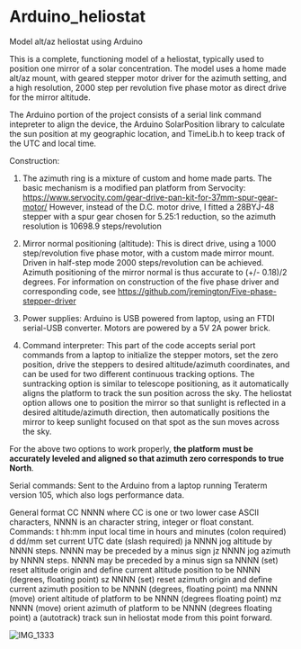 # Arduino_heliostat
Model alt/az heliostat using Arduino

This is a complete, functioning model of a heliostat, typically used to position one mirror of a solar concentration. The model uses a home made alt/az mount, with geared stepper motor driver for the azimuth setting, and a high resolution, 2000 step per revolution five phase motor as direct drive for the mirror altitude.

The Arduino portion of the project consists of a serial link command intepreter to align the device, the Arduino SolarPosition library to calculate the sun position at my geographic location, and TimeLib.h to keep track of the UTC and local time.

Construction:
1. The azimuth ring is a mixture of custom and home made parts. The basic mechanism is a modified pan platform from Servocity: https://www.servocity.com/gear-drive-pan-kit-for-37mm-spur-gear-motor/  However, instead of the D.C. motor drive, I fitted a 28BYJ-48 stepper with a spur gear chosen for 5.25:1 reduction, so the azimuth resolution is 10698.9 steps/revolution

2. Mirror normal positioning (altitude): This is direct drive, using a 1000 step/revolution five phase motor, with a custom made mirror mount. Driven in half-step mode 2000 steps/revolution can be achieved. Azimuth positioning of the mirror normal is thus accurate to (+/- 0.18)/2 degrees. For information on construction of the five phase driver and corresponding code, see https://github.com/jremington/Five-phase-stepper-driver

3. Power supplies: Arduino is USB powered from laptop, using an FTDI serial-USB converter. Motors are powered by a 5V 2A power brick.

4. Command interpreter:
This part of the code accepts serial port commands from a laptop to initialize the stepper motors, set the zero position, drive the steppers to desired altitude/azimuth coordinates, and can be used for two different continuous tracking options. The suntracking option is similar to telescope positioning, as it automatically aligns the platform to track the sun position across the sky. The heliostat option allows one to position the mirror so that sunlight is reflected in a desired altitude/azimuth direction, then automatically positions the mirror to keep sunlight focused on that spot as the sun moves across the sky.

For the above two options to work properly, **the platform must be accurately leveled and aligned so that azimuth zero corresponds to true North**.

Serial commands: Sent to the Arduino from a laptop running Teraterm version 105, which also logs performance data.

General format CC NNNN where CC is one or two lower case ASCII characters, NNNN is an character string, integer or float constant.
Commands:
t hh:mm   input local time in hours and minutes (colon required)
d dd/mm   set current UTC date (slash required)
ja NNNN   jog altitude by NNNN steps. NNNN may be preceded by a minus sign
jz NNNN   jog azimuth  by NNNN steps. NNNN may be preceded by a minus sign
sa NNNN   (set) reset altitude origin and define current altitude position to be NNNN (degrees, floating point)
sz NNNN   (set) reset azimuth origin and define current azimuth position to be NNNN (degrees, floating point)
ma NNNN   (move) orient altitude of platform to be NNNN (degrees floating point)
mz NNNN   (move) orient azimuth of platform to be NNNN (degrees floating point)
a         (autotrack) track sun in heliostat mode from this point forward.


![IMG_1333](https://user-images.githubusercontent.com/5509037/142272758-720977f1-b27b-418c-a9b5-af44a58f26bb.JPG)
